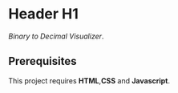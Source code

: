 # Header H1
*Binary to Decimal Visualizer*.

## Prerequisites
This project requires __HTML__,__CSS__ and __Javascript__.
